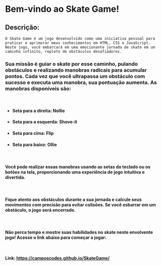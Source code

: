 # Bem-vindo ao Skate Game!

## Descrição:

`O Skate Game é um jogo desenvolvido como uma iniciativa pessoal para praticar e aprimorar meus conhecimentos em HTML, CSS e JavaScript. Neste jogo, você embarcará em uma emocionante jornada de skate em um caminho infinito, repleto de obstáculos desafiadores.`

### Sua missão é guiar o skate por esse caminho, pulando obstáculos e realizando manobras radicais para acumular pontos. Cada vez que você ultrapassa um obstáculo com sucesso e executa uma manobra, sua pontuação aumenta. As manobras disponíveis são:

<br>

-   #### Seta para a direita: Nollie
-   #### Seta para a esquerda: Shove-it
-   #### Seta para cima: Flip
-   #### Seta para baixo: Ollie

<br>

#### Você pode realizar essas manobras usando as setas do teclado ou os botões na tela, proporcionando uma experiência de jogo intuitiva e divertida.

<br>

#### Fique atento aos obstáculos durante a sua jornada e calcule seus movimentos com precisão para evitar colisões. Se você esbarrar em um obstáculo, o jogo será encerrado.

<br>

#### Não perca tempo e mostre suas habilidades no skate neste envolvente jogo! Acesse o link abaixo para começar a jogar:

<br>

**Link: https://camposcodes.github.io/SkateGame/**
